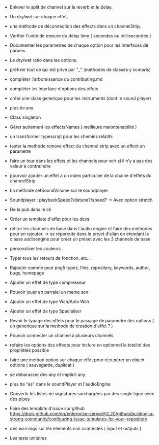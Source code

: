 - Enlever le split de channel sur la reverb et le delay.
- Un dry/wet sur chaque effet.
- une méthode de déconnection des effects dans un channelStrip.
- Verifier l'unité de mesure du delay time ( secondes ou millisecondes )
- Documenter les parametres de chaque option pour les interfaces de params
- Le dry/wet ratio dans les options.
- préfixer tout ce qui est privé par "\_" (méthodes de classes y compris)
- compléter l'arboraissance du contributing.md
- compléter les interface d'options des effets
- créer une class generique pour les instruments (dont le sound player)
- plus de any
- Class singleton
- Gérer autrement les effectsNames ( meilleure maiontenabilité )
- un transformer typescript pour les chemins relatifs
- tester la methode remove effect du channel strip avec un effect en parametre
- faire un tour dans les effets et les channels pour voir si il n'y a pas des valeur à contraindre
- pourvoir ajouter un effet à un index particulier de la chaine d'effets du channelStrip
- La méthode setSoundVolume sur le soundplayer
- Soundplayer : playbackSpeed?/detune?/speed?
  -> Avec option stretch

- De la pub dans le cli
- Créer un template d'effet pour les devs

- retirer les channels de base dans l'audio engine et faire des methodes pour en rajouter.
  -> se répercute dans le projet d'allan en etendant la classe audioengine pour créer un préset avec les 3 channels de base

- personaliser les couleurs

- Typer tous les retours de fonction, etc...
- Rajouter comme pour png5 types, files, repository, keywords, author, bugs, homepage

- Ajouter un effet de type compresseur
- Pouvoir jouer en parralel un meme son
- Ajouter un effet de type Wah/Auto Wah
- Ajouter un effet de type Spacialiser

- Revoir le typage des effets pour le passage de parametre des options ( un generique sur la methode de creation d'effet ? )

- Pouvoir connecter un channel à plusieurs channels

- refaire les options des effects pour inclure en optionnel la totalité des propriétés possible
- faire une method option sur chaque effet pour récupérer un object options ( sauvegarde, duplicat )

- se débarasser des any et implicit any
- plus de "as" dans le soundPlayer et l'audioEngine

- Convertir les listes de signatures surchargées par des single ligne avec des pipes

- Faire des template d'issue sur github
  https://docs.github.com/en/enterprise-server@2.20/github/building-a-strong-community/configuring-issue-templates-for-your-repository

- des warnings sur les éléments non connectés ( input et outputs )
- Les tests unitaires
